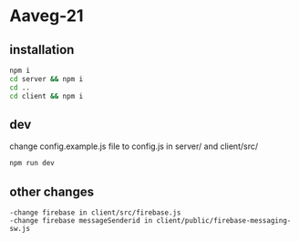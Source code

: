 # Aaveg-21

## installation
```sh
npm i
cd server && npm i 
cd ..
cd client && npm i 
```

## dev
change config.example.js file to config.js in server/ and client/src/
```sh
npm run dev
```

## other changes

    -change firebase in client/src/firebase.js
    -change firebase messageSenderid in client/public/firebase-messaging-sw.js